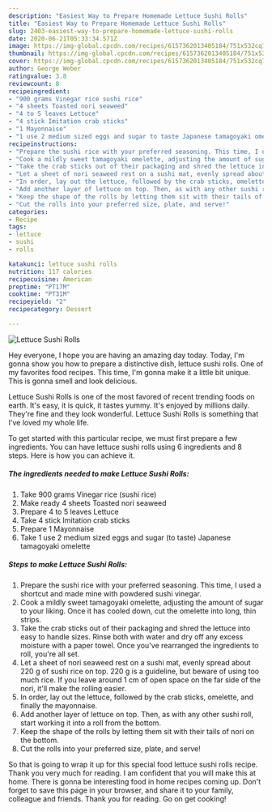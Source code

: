 ```yaml
---
description: "Easiest Way to Prepare Homemade Lettuce Sushi Rolls"
title: "Easiest Way to Prepare Homemade Lettuce Sushi Rolls"
slug: 2403-easiest-way-to-prepare-homemade-lettuce-sushi-rolls
date: 2020-06-21T05:33:34.571Z
image: https://img-global.cpcdn.com/recipes/6157362013405184/751x532cq70/lettuce-sushi-rolls-recipe-main-photo.jpg
thumbnail: https://img-global.cpcdn.com/recipes/6157362013405184/751x532cq70/lettuce-sushi-rolls-recipe-main-photo.jpg
cover: https://img-global.cpcdn.com/recipes/6157362013405184/751x532cq70/lettuce-sushi-rolls-recipe-main-photo.jpg
author: George Weber
ratingvalue: 3.8
reviewcount: 8
recipeingredient:
- "900 grams Vinegar rice sushi rice"
- "4 sheets Toasted nori seaweed"
- "4 to 5 leaves Lettuce"
- "4 stick Imitation crab sticks"
- "1 Mayonnaise"
- "1 use 2 medium sized eggs and sugar to taste Japanese tamagoyaki omelette"
recipeinstructions:
- "Prepare the sushi rice with your preferred seasoning. This time, I used a shortcut and made mine with powdered sushi vinegar."
- "Cook a mildly sweet tamagoyaki omelette, adjusting the amount of sugar to your liking. Once it has cooled down, cut the omelette into long, thin strips."
- "Take the crab sticks out of their packaging and shred the lettuce into easy to handle sizes. Rinse both with water and dry off any excess moisture with a paper towel. Once you&#39;ve rearranged the ingredients to roll, you&#39;re all set."
- "Let a sheet of nori seaweed rest on a sushi mat, evenly spread about 220 g of sushi rice on top. 220 g is a guideline, but beware of using too much rice. If you leave around 1 cm of open space on the far side of the nori, it&#39;ll make the rolling easier."
- "In order, lay out the lettuce, followed by the crab sticks, omelette, and finally the mayonnaise."
- "Add another layer of lettuce on top. Then, as with any other sushi roll, start working it into a roll from the bottom."
- "Keep the shape of the rolls by letting them sit with their tails of nori on the bottom."
- "Cut the rolls into your preferred size, plate, and serve!"
categories:
- Recipe
tags:
- lettuce
- sushi
- rolls

katakunci: lettuce sushi rolls 
nutrition: 117 calories
recipecuisine: American
preptime: "PT17M"
cooktime: "PT31M"
recipeyield: "2"
recipecategory: Dessert

---
```



![Lettuce Sushi Rolls](https://img-global.cpcdn.com/recipes/6157362013405184/751x532cq70/lettuce-sushi-rolls-recipe-main-photo.jpg)

Hey everyone, I hope you are having an amazing day today. Today, I'm gonna show you how to prepare a distinctive dish, lettuce sushi rolls. One of my favorites food recipes. This time, I'm gonna make it a little bit unique. This is gonna smell and look delicious.



Lettuce Sushi Rolls is one of the most favored of recent trending foods on earth. It's easy, it is quick, it tastes yummy. It's enjoyed by millions daily. They're fine and they look wonderful. Lettuce Sushi Rolls is something that I've loved my whole life.


To get started with this particular recipe, we must first prepare a few ingredients. You can have lettuce sushi rolls using 6 ingredients and 8 steps. Here is how you can achieve it.

<!--inarticleads1-->

##### The ingredients needed to make Lettuce Sushi Rolls:

1. Take 900 grams Vinegar rice (sushi rice)
1. Make ready 4 sheets Toasted nori seaweed
1. Prepare 4 to 5 leaves Lettuce
1. Take 4 stick Imitation crab sticks
1. Prepare 1 Mayonnaise
1. Take 1 use 2 medium sized eggs and sugar (to taste) Japanese tamagoyaki omelette




<!--inarticleads2-->

##### Steps to make Lettuce Sushi Rolls:

1. Prepare the sushi rice with your preferred seasoning. This time, I used a shortcut and made mine with powdered sushi vinegar.
1. Cook a mildly sweet tamagoyaki omelette, adjusting the amount of sugar to your liking. Once it has cooled down, cut the omelette into long, thin strips.
1. Take the crab sticks out of their packaging and shred the lettuce into easy to handle sizes. Rinse both with water and dry off any excess moisture with a paper towel. Once you&#39;ve rearranged the ingredients to roll, you&#39;re all set.
1. Let a sheet of nori seaweed rest on a sushi mat, evenly spread about 220 g of sushi rice on top. 220 g is a guideline, but beware of using too much rice. If you leave around 1 cm of open space on the far side of the nori, it&#39;ll make the rolling easier.
1. In order, lay out the lettuce, followed by the crab sticks, omelette, and finally the mayonnaise.
1. Add another layer of lettuce on top. Then, as with any other sushi roll, start working it into a roll from the bottom.
1. Keep the shape of the rolls by letting them sit with their tails of nori on the bottom.
1. Cut the rolls into your preferred size, plate, and serve!




So that is going to wrap it up for this special food lettuce sushi rolls recipe. Thank you very much for reading. I am confident that you will make this at home. There is gonna be interesting food in home recipes coming up. Don't forget to save this page in your browser, and share it to your family, colleague and friends. Thank you for reading. Go on get cooking!
